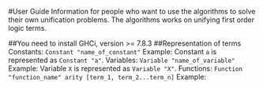 #User Guide
Information for people who want to use the algorithms to solve their own unification problems. The algorithms works on unifying first order logic terms. 

##You need to install 
GHCi, version >= 7.8.3
##Representation of terms
Constants: `Constant "name_of_constant"`
Example: Constant `a` is represented as `Constant "a"`.
Variables: `Variable "name_of_variable"`
Example: Variable `X` is represented as `Variable "X"`.
Functions: `Function "function_name" arity [term_1, term_2...term_n]`
Example: 
